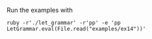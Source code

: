 Run the examples with
```
ruby -r'./let_grammar' -r'pp' -e 'pp LetGrammar.eval(File.read("examples/ex14"))'
```
